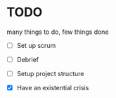 # TODO

many things to do, few things done


- [ ] Set up scrum
- [ ] Debrief
- [ ] Setup project structure

- [x] Have an existential crisis